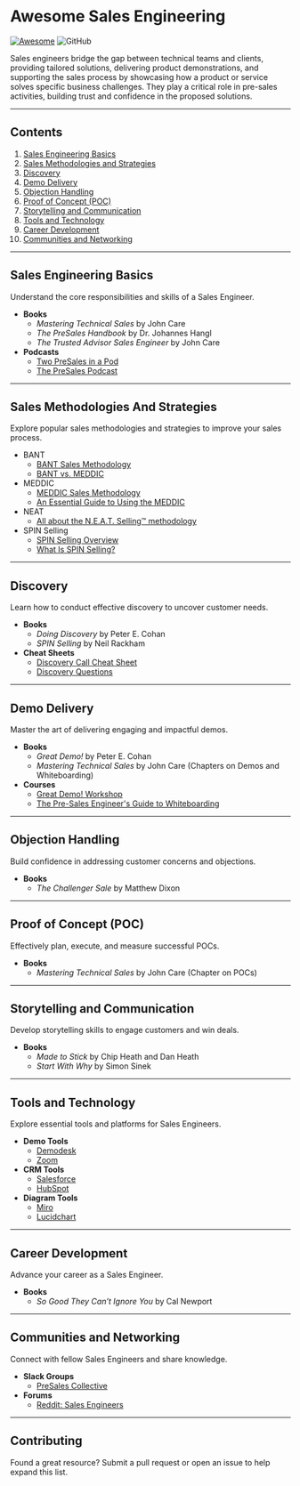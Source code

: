 # Awesome Sales Engineering

[![Awesome](https://cdn.rawgit.com/sindresorhus/awesome/d7305f38d29fed78fa85652e3a63e154dd8e8829/media/badge.svg)](https://github.com/sindresorhus/awesome)
![GitHub](https://img.shields.io/github/license/vladar107/awesome-sales-engineer)

Sales engineers bridge the gap between technical teams and clients, providing tailored solutions, delivering product demonstrations, and supporting the sales process by showcasing how a product or service solves specific business challenges. They play a critical role in pre-sales activities, building trust and confidence in the proposed solutions.

---

## Contents

1. [Sales Engineering Basics](#sales-engineering-basics)
2. [Sales Methodologies and Strategies](#sales-methodologies-and-strategies)
3. [Discovery](#discovery)
4. [Demo Delivery](#demo-delivery)
5. [Objection Handling](#objection-handling)
6. [Proof of Concept (POC)](#proof-of-concept-poc)
7. [Storytelling and Communication](#storytelling-and-communication)
8. [Tools and Technology](#tools-and-technology)
9. [Career Development](#career-development)
10. [Communities and Networking](#communities-and-networking)

---

## Sales Engineering Basics

Understand the core responsibilities and skills of a Sales Engineer.

- **Books**
    - *Mastering Technical Sales* by John Care
    - *The PreSales Handbook* by Dr. Johannes Hangl
    - *The Trusted Advisor Sales Engineer* by John Care
- **Podcasts**
    - [Two PreSales in a Pod](https://open.spotify.com/show/31UVkaLbpzi5f7XEvDLkdE?si=fe1533a6e78f4e91)
    - [The PreSales Podcast](https://www.presalescollective.com/podcast)

---

## Sales Methodologies And Strategies

Explore popular sales methodologies and strategies to improve your sales process.

- BANT
    - [BANT Sales Methodology](https://www.saleshacker.com/bant-sales-qualification/)
    - [BANT vs. MEDDIC](https://www.salesforce.com/blog/bant-vs-meddic/)
- MEDDIC
    - [MEDDIC Sales Methodology](https://meddicc.com/meddic-sales-qualification-and-frameworks)
    - [An Essential Guide to Using the MEDDIC](https://www.salesforce.com/blog/meddic-sales/)
- NEAT
    - [All about the N.E.A.T. Selling™ methodology](https://www.lucidchart.com/blog/neat-selling-explained)
- SPIN Selling
    - [SPIN Selling Overview](https://blog.hubspot.com/sales/spin-selling-the-ultimate-guide)
    - [What Is SPIN Selling?](https://www.salesforce.com/blog/spin-selling/)

---

## Discovery

Learn how to conduct effective discovery to uncover customer needs.

- **Books**
    - *Doing Discovery* by Peter E. Cohan
    - *SPIN Selling* by Neil Rackham
- **Cheat Sheets**
    - [Discovery Call Cheat Sheet](https://www.gong.io/wp-content/uploads/2021/05/Discovery-Cheat-Sheet_2.3.pdf)
    - [Discovery Questions](https://www.saleshacker.com/discovery-questions/)

---

## Demo Delivery

Master the art of delivering engaging and impactful demos.

- **Books**
    - *Great Demo!* by Peter E. Cohan
    - *Mastering Technical Sales* by John Care (Chapters on Demos and Whiteboarding)
- **Courses**
    - [Great Demo! Workshop](https://greatdemo.com/workshop/)
    - [The Pre-Sales Engineer's Guide to Whiteboarding](https://www.linkedin.com/learning/the-pre-sales-engineer-s-guide-to-whiteboarding-engaging-executives-to-close-deals/beyond-presentations-the-power-of-whiteboarding-in-sales)

---

## Objection Handling

Build confidence in addressing customer concerns and objections.

- **Books**
    - *The Challenger Sale* by Matthew Dixon

---

## Proof of Concept (POC)

Effectively plan, execute, and measure successful POCs.

- **Books**
    - *Mastering Technical Sales* by John Care (Chapter on POCs)

---

## Storytelling and Communication

Develop storytelling skills to engage customers and win deals.

- **Books**
    - *Made to Stick* by Chip Heath and Dan Heath
    - *Start With Why* by Simon Sinek

---

## Tools and Technology

Explore essential tools and platforms for Sales Engineers.

- **Demo Tools**
    - [Demodesk](https://www.demodesk.com/)
    - [Zoom](https://zoom.us/)
- **CRM Tools**
    - [Salesforce](https://www.salesforce.com/)
    - [HubSpot](https://www.hubspot.com/products/crm)
- **Diagram Tools**
    - [Miro](https://miro.com/)
    - [Lucidchart](https://www.lucidchart.com/)

---

## Career Development

Advance your career as a Sales Engineer.

- **Books**
    - *So Good They Can’t Ignore You* by Cal Newport

---

## Communities and Networking

Connect with fellow Sales Engineers and share knowledge.

- **Slack Groups**
    - [PreSales Collective](https://www.presalescollective.com/slack)
- **Forums**
    - [Reddit: Sales Engineers](https://reddit.com/r/salesengineers/)

---

## Contributing

Found a great resource? Submit a pull request or open an issue to help expand this list.
